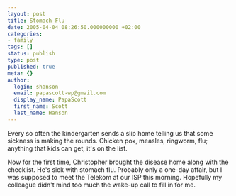 ```yaml
---
layout: post
title: Stomach Flu
date: 2005-04-04 08:26:50.000000000 +02:00
categories:
- family
tags: []
status: publish
type: post
published: true
meta: {}
author:
  login: shanson
  email: papascott-wp@gmail.com
  display_name: PapaScott
  first_name: Scott
  last_name: Hanson
---
```

<p>
Every so often the kindergarten sends a slip home telling us that some sickness is making the rounds. Chicken pox, measles, ringworm, flu; anything that kids can get, it's on the list.</p>
<p>
Now for the first time, Christopher brought the disease home along with the checklist. He's sick with stomach flu. Probably only a one-day affair, but I was supposed to meet the Telekom at our ISP this morning. Hopefully my colleague didn't mind too much the wake-up call to fill in for me.</p>
